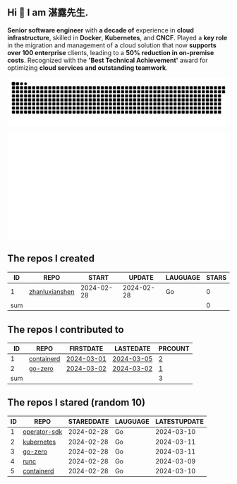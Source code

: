 ## Hi 👋 I am 湛露先生.

**Senior software engineer** with **a decade of** experience in **cloud infrastructure**, skilled in **Docker**, **Kubernetes**, and **CNCF**. Played a **key role** in the migration and management of a cloud solution that now **supports over 100 enterprise** clients, leading to a **50% reduction in on-premise costs**. Recognized with the **'Best Technical Achievement'** award for optimizing **cloud services and outstanding teamwork**.


![github contribution grid snake animation](https://github.com/zhanluxianshen/zhanluxianshen/blob/output/github-contribution-grid-snake.svg)

![Metrics](https://github.com/zhanluxianshen/zhanluxianshen/blob/master/github-metrics.svg)

<!--START_SECTION:my_github-->
## The repos I created
| ID  |                                REPO                                |   START    |   UPDATE   | LAUGUAGE | STARS |
|-----|--------------------------------------------------------------------|------------|------------|----------|-------|
|   1 | [zhanluxianshen](https://github.com/zhanluxianshen/zhanluxianshen) | 2024-02-28 | 2024-02-28 | Go       |     0 |
| sum |                                                                    |            |            |          |     0 |

## The repos I contributed to
| ID  |                          REPO                          |                            FIRSTDATE                             |                            LASTEDATE                             |                                        PRCOUNT                                        |
|-----|--------------------------------------------------------|------------------------------------------------------------------|------------------------------------------------------------------|---------------------------------------------------------------------------------------|
|   1 | [containerd](https://github.com/containerd/containerd) | [2024-03-01](https://github.com/containerd/containerd/pull/9906) | [2024-03-05](https://github.com/containerd/containerd/pull/9930) | [2](https://github.com/containerd/containerd/pulls?q=is%3Apr+author%3Azhanluxianshen) |
|   2 | [go-zero](https://github.com/zeromicro/go-zero)        | [2024-03-02](https://github.com/zeromicro/go-zero/pull/3955)     | [2024-03-02](https://github.com/zeromicro/go-zero/pull/3955)     | [1](https://github.com/zeromicro/go-zero/pulls?q=is%3Apr+author%3Azhanluxianshen)     |
| sum |                                                        |                                                                  |                                                                  |                                                                                     3 |

## The repos I stared (random 10)
| ID |                                REPO                                | STAREDDATE | LAUGUAGE | LATESTUPDATE |
|----|--------------------------------------------------------------------|------------|----------|--------------|
|  1 | [operator-sdk](https://github.com/operator-framework/operator-sdk) | 2024-02-28 | Go       | 2024-03-10   |
|  2 | [kubernetes](https://github.com/kubernetes/kubernetes)             | 2024-02-28 | Go       | 2024-03-11   |
|  3 | [go-zero](https://github.com/zeromicro/go-zero)                    | 2024-02-28 | Go       | 2024-03-11   |
|  4 | [runc](https://github.com/opencontainers/runc)                     | 2024-02-28 | Go       | 2024-03-09   |
|  5 | [containerd](https://github.com/containerd/containerd)             | 2024-02-28 | Go       | 2024-03-10   |

<!--END_SECTION:my_github-->



